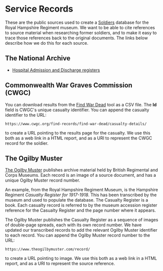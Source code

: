 # Service Records

These are the public sources used to create a [Soldiers](https://github.com/tigersmuseum/soldiers) database for the Royal Hampshire Regiment museum. We want to be able to cite references to source material when researching former soldiers, and to make it easy to trace those references back to the original documents. The links below describe how we do this for each source.

## The National Archive

* [Hospital Admission and Discharge registers](hospital-books.md)

## Commonwealth War Graves Commission (CWGC)
You can download results from the [Find War Dead](https://www.cwgc.org/find-records/find-war-dead/) tool as a CSV file. The **Id** field is CWGC's unique casualty identifier. You can append the casualty identifier to the URL:

  `https://www.cwgc.org/find-records/find-war-dead/casualty-details/`

to create a URL pointing to the results page for the casualty. We use this both as a web link in a HTML report, and as a URI to represent the CWGC record for the soldier.

## The Ogilby Muster
[The Ogilby Muster](https://www.theogilbymuster.com/) publishes archive material held by British Regimental and Corps Museums. Each record is an image of a source document, and has a unique Ogilby Muster record number.

An example, from the Royal Hampshire Regiment Museum, is the Hampshire Regiment *Casualty Register for 1917-1918*. This has been transcribed by the museum and used to populate the database. The Casualty Register is a book. Each casualty record is referred to by the museum accession register reference for the Casualty Register and the page number where it appears.

The Ogilby Muster publishes the Casualty Register as a sequence of images of double-page spreads, each with its own record number. We have updated our transcribed records to add the relevant Ogilby Muster identifier to each record. You can append the Ogilby Muster record number to the URL:

  `https://www.theogilbymuster.com/record/`

to create a URL pointing to image. We use this both as a web link in a HTML report, and as a URI to represent the source reference.
